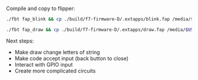 Compile and copy to flipper:
```bash
./fbt fap_blink && cp ./build/f7-firmware-D/.extapps/blink.fap /media/$USER/FLIPPER\ SD/apps/

./fbt fap_draw && cp ./build/f7-firmware-D/.extapps/draw.fap /media/$USER/FLIPPER\ SD/apps/
```

Next steps:
- Make draw change letters of string
- Make code accept input (back button to close)
- Interact with GPIO input
- Create more complicated circuits
